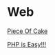 # Web

[Piece Of Cake](https://github.com/gog1071/FPTU-Hacking-CTF/blob/master/Web/WU-Round_1/Piece_Of_Cake.md)

[PHP is Easy!!!](https://github.com/gog1071/FPTU-Hacking-CTF/blob/master/Web/WU-Round_1/PHP_Is_Easy.md)
